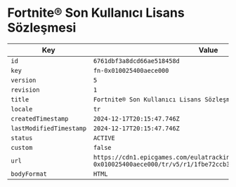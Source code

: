 # Fortnite® Son Kullanıcı Lisans Sözleşmesi

| Key | Value |
| --- | ----- |
| `id` | `6761dbf3a8dcd66ae518458d` |
| `key` | `fn-0x010025400aece000` |
| `version` | `5` |
| `revision` | `1` |
| `title` | `Fortnite® Son Kullanıcı Lisans Sözleşmesi` |
| `locale` | `tr` |
| `createdTimestamp` | `2024-12-17T20:15:47.746Z` |
| `lastModifiedTimestamp` | `2024-12-17T20:15:47.746Z` |
| `status` | `ACTIVE` |
| `custom` | `false` |
| `url` | `https://cdn1.epicgames.com/eulatracking-download/fn-0x010025400aece000/tr/v5/r1/1fbe72ccb3dd4b1b5a99baa2146e5810.pdf` |
| `bodyFormat` | `HTML` |
